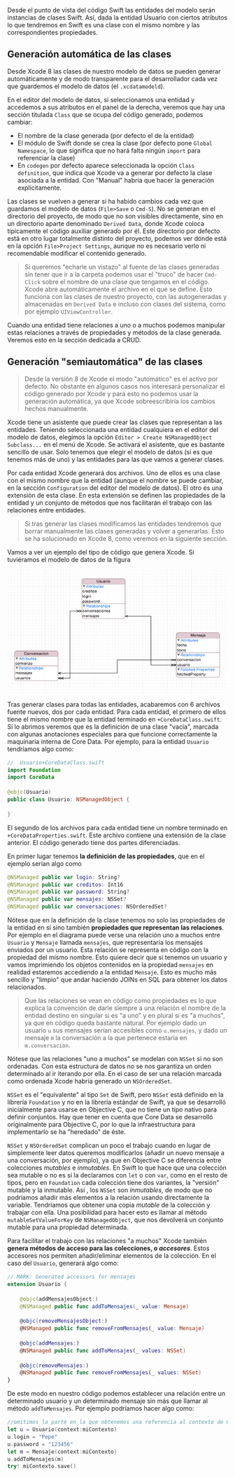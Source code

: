 


Desde el punto de vista del código Swift las entidades del modelo serán instancias de clases Swift. Así, dada la entidad Usuario con ciertos atributos lo que tendremos en Swift es una clase con el mismo nombre y las correspondientes propiedades.

## Generación automática de las clases

Desde Xcode 8 las clases de nuestro modelo de datos se pueden generar automáticamente y de modo transparente para el desarrollador cada vez que guardemos el modelo de datos (el `.xcdatamodeld`). 

En el editor del modelo de datos, si seleccionamos una entidad y accedemos a sus atributos en el panel de la derecha, veremos que hay una sección titulada `Class` que se ocupa del código generado, podemos cambiar:

- El nombre de la clase generada (por defecto el de la entidad)
- El módulo de Swift donde se crea la clase (por defecto pone `Global Namespace`, lo que significa que no hará falta ningún `import` para referenciar la clase)
- En `codegen` por defecto aparece seleccionada la opción  `Class definition`, que indica que Xcode va a generar por defecto la clase asociada a la entidad. Con "Manual" habría que hacer la generación explícitamente.

Las clases se vuelven a generar si ha habido cambios cada vez que guardamos el modelo de datos (`File>Save` o `Cmd-S`). No se generan en el directorio del proyecto, de modo que no son visibles directamente, sino en un directorio aparte denominado `Derived Data`, donde Xcode coloca típicamente el código auxiliar generado por él. Este directorio por defecto está en otro lugar totalmente distinto del proyecto, podemos ver dónde está en la opción `File>Project Settings`, aunque no es necesario verlo ni recomendable modificar el contenido generado.

> Si queremos "echarle un vistazo" al fuente de las clases generadas sin tener que ir a la carpeta podemos usar el "truco" de hacer `Cmd-Click` sobre el nombre de una clase que tengamos en el código. Xcode abre automáticamente el archivo en el que se define. Esto funciona con las clases de nuestro proyecto, con las autogeneradas y almacenadas en `Derived Data` e incluso con clases del sistema, como por ejemplo `UIViewController`.

Cuando una entidad tiene relaciones a uno o a muchos podemos manipular estas relaciones a través de propiedades y métodos de la clase generada. Veremos esto en la sección dedicada a CRUD.
 
## Generación "semiautomática" de las clases

> Desde la versión 8 de Xcode el modo "automático" es el activo por defecto. No obstante en algunos casos nos interesará personalizar el código generado por Xcode y para esto no podemos usar la generación automática, ya que Xcode sobreescribiría los cambios hechos manualmente.

Xcode tiene un asistente que puede crear las clases que representan a las entidades. Teniendo seleccionada una entidad cualquiera en el  editor del modelo de datos, elegimos la opción `Editor > Create NSManagedObject Subclass...` en el menú de Xcode. Se activará el asistente, que es bastante sencillo de usar. Solo tenemos que elegir el modelo de datos (si es que tenemos más de uno) y las entidades para las que vamos a generar clases.

Por cada entidad Xcode generará dos archivos. Uno de ellos es una clase con el mismo nombre que la entidad (aunque el nombre se puede cambiar, en la sección `Configuration` del editor del modelo de datos). El otro es una extensión de esta clase. En esta extensión se definen las propiedades de la entidad y un conjunto de métodos que nos facilitarán el trabajo con las relaciones entre entidades.

> Si tras generar las clases modificamos las entidades tendremos que borrar manualmente las clases generadas y volver a generarlas. Esto se ha solucionado en Xcode 8, como veremos en la siguiente sección.

Vamos a ver un ejemplo del tipo de código que genera Xcode. Si tuviéramos el modelo de datos de la figura

![](img/graph_datamodel_2.png)

Tras generar clases para todas las entidades, acabaremos con 6 archivos fuente nuevos, dos por cada entidad. Para cada entidad, el primero de ellos tiene el mismo nombre que la entidad terminado en `+CoreDataClass.swift`. Si lo abrimos veremos que es la definición de una clase "vacía", marcada con algunas anotaciones especiales para que funcione correctamente la maquinaria interna de Core Data. Por ejemplo, para la entidad `Usuario` tendríamos algo como:

```swift
//  Usuario+CoreDataClass.swift
import Foundation
import CoreData

@objc(Usuario)
public class Usuario: NSManagedObject {

}
```

El segundo de los archivos para cada entidad tiene un nombre terminado en `+CoreDataProperties.swift`. Este archivo contiene una extensión de la clase anterior. El código generado tiene dos partes diferenciadas.

En primer lugar tenemos **la definición de las propiedades**, que en el ejemplo serían algo como

```swift
@NSManaged public var login: String?
@NSManaged public var creditos: Int16
@NSManaged public var password: String?
@NSManaged public var mensajes: NSSet?
@NSManaged public var conversaciones: NSOrderedSet?
```

Nótese que en la definición de la clase tenemos no solo las propiedades de la entidad en sí sino también **propiedades que representan las relaciones**. Por ejemplo en el diagrama puede verse una relación uno a muchos entre `Usuario` y `Mensaje` llamada `mensajes`, que representaría los mensajes enviados por un usuario. Esta relación se representa en código con la propiedad del mismo nombre. Esto quiere decir que si tenemos un usuario y vamos imprimiendo los objetos contenidos en la propiedad `mensajes` en realidad estaremos accediendo a la entidad `Mensaje`. Esto es mucho más sencillo y "limpio" que andar haciendo JOINs en SQL para obtener los datos relacionados.

> Que las relaciones se vean en código como propiedades es lo que explica la convención de darle siempre a una relación el nombre de la entidad destino en singular si es "a uno" y en plural si es "a muchos", ya que en código queda bastante natural. Por ejemplo dado un usuario `u` sus mensajes serían accesibles como `u.mensajes`, y dado un mensaje `m` la conversación a la que pertenece estaría en `m.conversacion`. 

Nótese que las relaciones "uno a muchos" se modelan con `NSSet` si no son ordenadas. Con esta estructura de datos no se nos garantiza un orden determinado al ir iterando por ella. En el caso de ser una relación marcada como ordenada Xcode habría generado un `NSOrderedSet`.

`NSSet` es el "equivalente" al  tipo `Set` de Swift, pero `NSSet` está definido en la librería `Foundation` y no en la librería estándar de Swift, ya que se desarrolló inicialmente para usarse en Objective C, que no tiene un tipo nativo para definir conjuntos. Hay que tener en cuenta que Core Data se desarrolló originalmente para Objective C, por lo que la infraestructura para implementarlo se ha "heredado" de éste.

`NSSet` y `NSOrderedSet` complican un poco el trabajo cuando en lugar de simplemente leer datos queremos modificarlos (añadir un nuevo mensaje a una conversación, por ejemplo), ya que en Objective C se diferencia entre colecciones *mutables* e *inmutables*. En Swift lo que hace que una colección sea mutable o no es si la declaramos con `let` o con `var`, como en el resto de tipos, pero en `Foundation` cada colección tiene dos variantes, la "versión" mutable y la inmutable. Así , los `NSSet` son *inmutables*, de modo que no podríamos añadir más elementos a la relación usando directamente la variable. Tendríamos que obtener una copia *mutable* de la colección y trabajar con ella. Una posibilidad para hacer esto es llamar al método `mutableSetValueForKey` de `NSManagedObject`, que nos devolverá un conjunto mutable para una propiedad determinada.

Para facilitar el trabajo con las relaciones "a muchos" Xcode también **genera métodos de acceso para las colecciones, o *accesores***. Estos accesores nos permiten añadir/eliminar elementos de la colección. En el caso del `Usuario`, generará algo como:

```swift
// MARK: Generated accessors for mensajes
extension Usuario {

    @objc(addMensajesObject:)
    @NSManaged public func addToMensajes(_ value: Mensaje)

    @objc(removeMensajesObject:)
    @NSManaged public func removeFromMensajes(_ value: Mensaje)

    @objc(addMensajes:)
    @NSManaged public func addToMensajes(_ values: NSSet)

    @objc(removeMensajes:)
    @NSManaged public func removeFromMensajes(_ values: NSSet)
}
```

De este modo en nuestro código podemos establecer una relación entre un determinado usuario y un determinado mensaje sin más que llamar al método `addToMensajes`. Por ejemplo podríamos hacer algo como:

```swift
//omitimos la parte en la que obtenemos una referencia al contexto de Core Data
let u = Usuario(context:miContexto)
u.login = "Pepe"
u.password = "123456"
let m = Mensaje(context:miContexto)
u.addToMensajes(m)
try! miContexto.save() 
```


